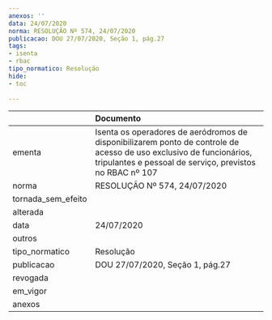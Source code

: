 ```yaml
---
anexos: ''
data: 24/07/2020
norma: RESOLUÇÃO Nº 574, 24/07/2020
publicacao: DOU 27/07/2020, Seção 1, pág.27
tags:
- isenta
- rbac
tipo_normatico: Resolução
hide: 
- toc 
 
---
```


|                    | Documento                                                                                                                                                                       |
|:-------------------|:--------------------------------------------------------------------------------------------------------------------------------------------------------------------------------|
| ementa             | Isenta os operadores de aeródromos de disponibilizarem ponto de controle de acesso de uso exclusivo de funcionários, tripulantes e pessoal de serviço, previstos no RBAC nº 107 |
| norma              | RESOLUÇÃO Nº 574, 24/07/2020                                                                                                                                                    |
| tornada_sem_efeito |                                                                                                                                                                                 |
| alterada           |                                                                                                                                                                                 |
| data               | 24/07/2020                                                                                                                                                                      |
| outros             |                                                                                                                                                                                 |
| tipo_normatico     | Resolução                                                                                                                                                                       |
| publicacao         | DOU 27/07/2020, Seção 1, pág.27                                                                                                                                                 |
| revogada           |                                                                                                                                                                                 |
| em_vigor           |                                                                                                                                                                                 |
| anexos             |                                                                                                                                                                                 |